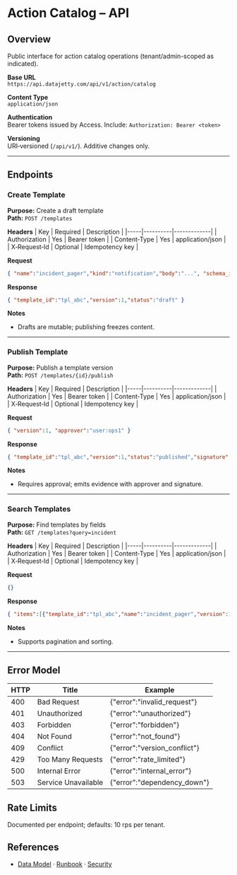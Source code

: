 # Action Catalog – API

## Overview
Public interface for action catalog operations (tenant/admin-scoped as indicated).

**Base URL**  
`https://api.datajetty.com/api/v1/action/catalog`

**Content Type**  
`application/json`

**Authentication**  
Bearer tokens issued by Access. Include: `Authorization: Bearer <token>`

**Versioning**  
URI‑versioned (`/api/v1/`). Additive changes only.

---

## Endpoints

### Create Template
**Purpose:** Create a draft template  
**Path:** `POST /templates`

**Headers**
| Key | Required | Description |
|-----|----------|-------------|
| Authorization | Yes | Bearer token |
| Content‑Type | Yes | application/json |
| X‑Request‑Id | Optional | Idempotency key |

**Request**
```json
{ "name":"incident_pager","kind":"notification","body":"...", "schema_id":"sch_123" }
```

**Response**
```json
{ "template_id":"tpl_abc","version":1,"status":"draft" }
```

**Notes**
- Drafts are mutable; publishing freezes content.

---

### Publish Template
**Purpose:** Publish a template version  
**Path:** `POST /templates/{id}/publish`

**Headers**
| Key | Required | Description |
|-----|----------|-------------|
| Authorization | Yes | Bearer token |
| Content‑Type | Yes | application/json |
| X‑Request‑Id | Optional | Idempotency key |

**Request**
```json
{ "version":1, "approver":"user:ops1" }
```

**Response**
```json
{ "template_id":"tpl_abc","version":1,"status":"published","signature":"sig_..." }
```

**Notes**
- Requires approval; emits evidence with approver and signature.

---

### Search Templates
**Purpose:** Find templates by fields  
**Path:** `GET /templates?query=incident`

**Headers**
| Key | Required | Description |
|-----|----------|-------------|
| Authorization | Yes | Bearer token |
| Content‑Type | Yes | application/json |
| X‑Request‑Id | Optional | Idempotency key |

**Request**
```json
{}
```

**Response**
```json
{ "items":[{"template_id":"tpl_abc","name":"incident_pager","version":1}] }
```

**Notes**
- Supports pagination and sorting.

---

## Error Model
| HTTP | Title | Example |
|------|-------|---------|
| 400 | Bad Request | {"error":"invalid_request"} |
| 401 | Unauthorized | {"error":"unauthorized"} |
| 403 | Forbidden | {"error":"forbidden"} |
| 404 | Not Found | {"error":"not_found"} |
| 409 | Conflict | {"error":"version_conflict"} |
| 429 | Too Many Requests | {"error":"rate_limited"} |
| 500 | Internal Error | {"error":"internal_error"} |
| 503 | Service Unavailable | {"error":"dependency_down"} |

## Rate Limits
Documented per endpoint; defaults: 10 rps per tenant.

## References
- [Data Model](data-model.md) · [Runbook](runbook.md) · [Security](security.md)
